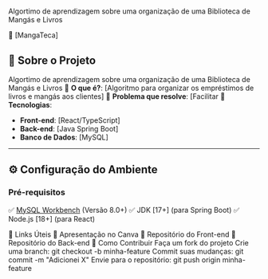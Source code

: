#
Algortimo de aprendizagem sobre uma organização de uma Biblioteca de Mangás e Livros

🚀 [MangaTeca]
## 📜 Sobre o Projeto
Algortimo de aprendizagem sobre uma organização de uma Biblioteca de Mangás e Livros
🔹 **O que é?**: [Algoritmo para organizar os empréstimos de livros e mangás aos clientes]
🔹 **Problema que resolve**: [Facilitar 
🔹 **Tecnologias**:
- **Front-end**: [React/TypeScript]
- **Back-end**: [Java Spring Boot]
- **Banco de Dados**: [MySQL]
---
## ⚙️ Configuração do Ambiente
### **Pré-requisitos**
✅ [MySQL Workbench]() (Versão 8.0+)
✅ JDK [17+] (para Spring Boot)
✅ Node.js [18+] (para React)

🔗 Links Úteis
🔸 Apresentação no Canva
🔸 Repositório do Front-end
🔸 Repositório do Back-end
🤝 Como Contribuir
Faça um fork do projeto
Crie uma branch: git checkout -b minha-feature
Commit suas mudanças: git commit -m "Adicionei X"
Envie para o repositório: git push origin minha-feature
